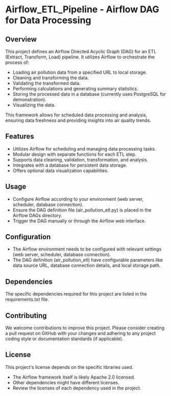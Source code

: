 # Airflow_ETL_Pipeline - Airflow DAG for Data Processing

## Overview

This project defines an Airflow Directed Acyclic Graph (DAG) for an ETL (Extract, Transform, Load) pipeline. It utilizes Airflow to orchestrate the process of:

- Loading air pollution data from a specified URL to local storage.
- Cleaning and transforming the data.
- Validating the transformed data.
- Performing calculations and generating summary statistics.
- Storing the processed data in a database (currently uses PostgreSQL for demonstration).
- Visualizing the data.

This framework allows for scheduled data processing and analysis, ensuring data freshness and providing insights into air quality trends.

## Features

- Utilizes Airflow for scheduling and managing data processing tasks.
- Modular design with separate functions for each ETL step.
- Supports data cleaning, validation, transformation, and analysis.
- Integrates with a database for persistent data storage.
- Offers optional data visualization capabilities.

## Usage

- Configure Airflow according to your environment (web server, scheduler, database connection).
- Ensure the DAG definition file (air_pollution_etl.py) is placed in the Airflow DAGs directory.
- Trigger the DAG manually or through the Airflow web interface.

## Configuration

- The Airflow environment needs to be configured with relevant settings (web server, scheduler, database connection). 
- The DAG definition (air_pollution_etl) have configurable parameters like data source URL, database connection details, and local storage path.


## Dependencies

The specific dependencies required for this project are listed in the requirements.txt file. 

## Contributing

We welcome contributions to improve this project. Please consider creating a pull request on GitHub with your changes and adhering to any project coding style or documentation standards (if applicable).

## License

This project's license depends on the specific libraries used.

- The Airflow framework itself is likely Apache 2.0 licensed.
- Other dependencies might have different licenses.
- Review the licenses of each dependency used in the project.
